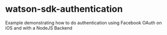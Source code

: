 # watson-sdk-authentication
Example demonstrating how to do authentication using Facebook OAuth on iOS and with a NodeJS Backend
